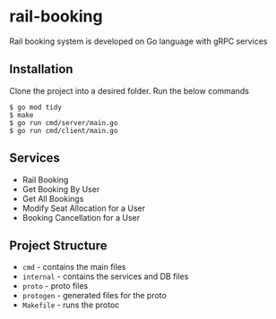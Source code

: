 # rail-booking

Rail booking system is developed on Go language with gRPC services

## Installation 

Clone the project into a desired folder.
Run the below commands
```
$ go mod tidy
$ make
$ go run cmd/server/main.go
$ go run cmd/client/main.go
```
## Services 
- Rail Booking
- Get Booking By User
- Get All Bookings
- Modify Seat Allocation for a User
- Booking Cancellation for a User

## Project Structure
* `cmd` - contains the main files
* `internal` - contains the services and DB files
* `proto` - proto files
* `protogen` - generated files for the proto
* `Makefile` - runs the protoc 
